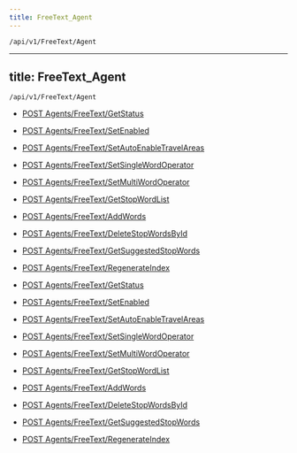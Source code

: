 ```yaml
---
title: FreeText_Agent
---
```


```http
/api/v1/FreeText/Agent
```

---

title: FreeText_Agent
---

```http
/api/v1/FreeText/Agent
```

* [POST Agents/FreeText/GetStatus](v1FreeTextAgent_GetStatus.md)

* [POST Agents/FreeText/SetEnabled](v1FreeTextAgent_SetEnabled.md)

* [POST Agents/FreeText/SetAutoEnableTravelAreas](v1FreeTextAgent_SetAutoEnableTravelAreas.md)

* [POST Agents/FreeText/SetSingleWordOperator](v1FreeTextAgent_SetSingleWordOperator.md)

* [POST Agents/FreeText/SetMultiWordOperator](v1FreeTextAgent_SetMultiWordOperator.md)

* [POST Agents/FreeText/GetStopWordList](v1FreeTextAgent_GetStopWordList.md)

* [POST Agents/FreeText/AddWords](v1FreeTextAgent_AddWords.md)

* [POST Agents/FreeText/DeleteStopWordsById](v1FreeTextAgent_DeleteStopWordsById.md)

* [POST Agents/FreeText/GetSuggestedStopWords](v1FreeTextAgent_GetSuggestedStopWords.md)

* [POST Agents/FreeText/RegenerateIndex](v1FreeTextAgent_RegenerateIndex.md)

* [POST Agents/FreeText/GetStatus](v1FreeTextAgent_GetStatus.md)

* [POST Agents/FreeText/SetEnabled](v1FreeTextAgent_SetEnabled.md)

* [POST Agents/FreeText/SetAutoEnableTravelAreas](v1FreeTextAgent_SetAutoEnableTravelAreas.md)

* [POST Agents/FreeText/SetSingleWordOperator](v1FreeTextAgent_SetSingleWordOperator.md)

* [POST Agents/FreeText/SetMultiWordOperator](v1FreeTextAgent_SetMultiWordOperator.md)

* [POST Agents/FreeText/GetStopWordList](v1FreeTextAgent_GetStopWordList.md)

* [POST Agents/FreeText/AddWords](v1FreeTextAgent_AddWords.md)

* [POST Agents/FreeText/DeleteStopWordsById](v1FreeTextAgent_DeleteStopWordsById.md)

* [POST Agents/FreeText/GetSuggestedStopWords](v1FreeTextAgent_GetSuggestedStopWords.md)

* [POST Agents/FreeText/RegenerateIndex](v1FreeTextAgent_RegenerateIndex.md)
